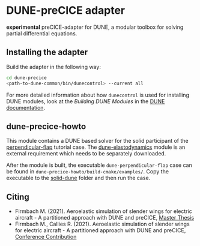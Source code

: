 # DUNE-preCICE adapter

**experimental** preCICE-adapter for DUNE, a modular toolbox for solving partial differential equations.

## Installing the adapter

Build the adapter in the following way:

```bash
cd dune-precice
<path-to-dune-common/bin/dunecontrol> --current all
```

For more detailed information about how `dunecontrol` is used for installing DUNE modules, look at the *Building DUNE Modules* in the [DUNE documentation](https://www.dune-project.org/doc/installation/installation-buildsrc/).

## dune-precice-howto

This module contains a DUNE based solver for the solid participant of the [perpendicular-flap](https://github.com/precice/tutorials/tree/master/perpendicular-flap) tutorial case. The [dune-elastodynamics](https://github.com/maxfirmbach/dune-elastodynamics) module is an external requirement which needs to be separately downloaded.

After the module is built, the executable `dune-perpendicular-flap` case can be found in `dune-precice-howto/build-cmake/examples/`. Copy the executable to the [solid-dune](https://github.com/precice/tutorials/tree/master/perpendicular-flap/solid-dune) folder and then run the case.

## Citing

- Firmbach M. (2021). Aeroelastic simulation of slender wings for electric aircraft - A partitioned approach with DUNE and preCICE, [Master Thesis](https://mediatum.ub.tum.de/node?id=1609293)
- Firmbach M., Callies R. (2021). Aeroelastic simulation of slender wings for electric aircraft - A partitioned approach with DUNE and preCICE, [Conference Contribution](https://athene-forschung.unibw.de/138607)
